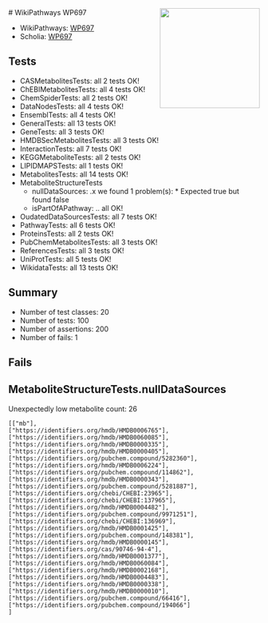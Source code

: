 <img style="float: right; width: 200px" src="https://upload.wikimedia.org/wikipedia/commons/thumb/8/83/Wplogo_with_text_500.png/640px-Wplogo_with_text_500.png" />
# WikiPathways WP697

* WikiPathways: [WP697](https://new.wikipathways.org/pathways/WP697)
* Scholia: [WP697](https://scholia.toolforge.org/wikipathways/WP697)
## Tests
* CASMetabolitesTests: all 2 tests OK!
* ChEBIMetabolitesTests: all 4 tests OK!
* ChemSpiderTests: all 2 tests OK!
* DataNodesTests: all 4 tests OK!
* EnsemblTests: all 4 tests OK!
* GeneralTests: all 13 tests OK!
* GeneTests: all 3 tests OK!
* HMDBSecMetabolitesTests: all 3 tests OK!
* InteractionTests: all 7 tests OK!
* KEGGMetaboliteTests: all 2 tests OK!
* LIPIDMAPSTests: all 1 tests OK!
* MetabolitesTests: all 14 tests OK!
* MetaboliteStructureTests
    * nullDataSources: .x we found 1 problem(s):
            * Expected true but found false
    * isPartOfAPathway: .. all OK!
* OudatedDataSourcesTests: all 7 tests OK!
* PathwayTests: all 6 tests OK!
* ProteinsTests: all 2 tests OK!
* PubChemMetabolitesTests: all 3 tests OK!
* ReferencesTests: all 3 tests OK!
* UniProtTests: all 5 tests OK!
* WikidataTests: all 13 tests OK!


## Summary

* Number of test classes: 20
* Number of tests: 100
* Number of assertions: 200
* Number of fails: 1

## Fails

<a name="919041ae" />

## MetaboliteStructureTests.nullDataSources

Unexpectedly low metabolite count: 26
```
[["mb"],
["https://identifiers.org/hmdb/HMDB0006765"],
["https://identifiers.org/hmdb/HMDB0060085"],
["https://identifiers.org/hmdb/HMDB0000335"],
["https://identifiers.org/hmdb/HMDB0000405"],
["https://identifiers.org/pubchem.compound/5282360"],
["https://identifiers.org/hmdb/HMDB0006224"],
["https://identifiers.org/pubchem.compound/114862"],
["https://identifiers.org/hmdb/HMDB0000343"],
["https://identifiers.org/pubchem.compound/5281887"],
["https://identifiers.org/chebi/CHEBI:23965"],
["https://identifiers.org/chebi/CHEBI:137965"],
["https://identifiers.org/hmdb/HMDB0004482"],
["https://identifiers.org/pubchem.compound/9971251"],
["https://identifiers.org/chebi/CHEBI:136969"],
["https://identifiers.org/hmdb/HMDB0001425"],
["https://identifiers.org/pubchem.compound/148381"],
["https://identifiers.org/hmdb/HMDB0000145"],
["https://identifiers.org/cas/90746-94-4"],
["https://identifiers.org/hmdb/HMDB0001377"],
["https://identifiers.org/hmdb/HMDB0060084"],
["https://identifiers.org/hmdb/HMDB0002168"],
["https://identifiers.org/hmdb/HMDB0004483"],
["https://identifiers.org/hmdb/HMDB0000338"],
["https://identifiers.org/hmdb/HMDB0000010"],
["https://identifiers.org/pubchem.compound/66416"],
["https://identifiers.org/pubchem.compound/194066"]
]
```

